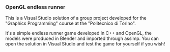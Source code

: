 ### OpenGL endless runner

This is a Visual Studio solution of a group project developed for the "Graphics Programming" course at the "Politecnico di Torino".

It's a simple endless runner game developed in C++ and OpenGL, the models were produced in Blender and imported through assimp.
You can open the solution in Visual Studio and test the game for yourself if you wish!
